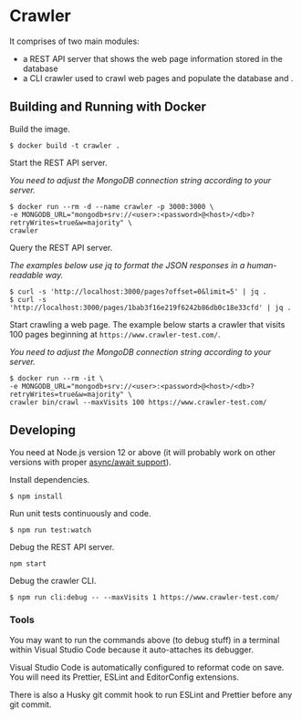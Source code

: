 # Crawler

It comprises of two main modules:

- a REST API server that shows the web page information stored in the database
- a CLI crawler used to crawl web pages and populate the database and .

## Building and Running with Docker

Build the image.

```
$ docker build -t crawler .
```

Start the REST API server.

_You need to adjust the MongoDB connection string according to your server._

```shell
$ docker run --rm -d --name crawler -p 3000:3000 \
-e MONGODB_URL="mongodb+srv://<user>:<password>@<host>/<db>?retryWrites=true&w=majority" \
crawler
```

Query the REST API server.

_The examples below use jq to format the JSON responses in a human-readable way._

```shell
$ curl -s 'http://localhost:3000/pages?offset=0&limit=5' | jq .
$ curl -s 'http://localhost:3000/pages/1bab3f16e219f6242b86db0c18e33cfd' | jq .
```

Start crawling a web page. The example below starts a crawler that visits 100 pages beginning at `https://www.crawler-test.com/`.

_You need to adjust the MongoDB connection string according to your server._

```shell
$ docker run --rm -it \
-e MONGODB_URL="mongodb+srv://<user>:<password>@<host>/<db>?retryWrites=true&w=majority" \
crawler bin/crawl --maxVisits 100 https://www.crawler-test.com/
```

## Developing

You need at Node.js version 12 or above (it will probably work on other versions with proper [async/await support](https://node.green/#ES2017-features-async-functions)).

Install dependencies.

```shell
$ npm install
```

Run unit tests continuously and code.

```shell
$ npm run test:watch
```

Debug the REST API server.

```shell
npm start
```

Debug the crawler CLI.

```shell
$ npm run cli:debug -- --maxVisits 1 https://www.crawler-test.com/
```

### Tools

You may want to run the commands above (to debug stuff) in a terminal within Visual Studio Code because it auto-attaches its debugger.

Visual Studio Code is automatically configured to reformat code on save. You will need its Prettier, ESLint and EditorConfig extensions.

There is also a Husky git commit hook to run ESLint and Prettier before any git commit.
